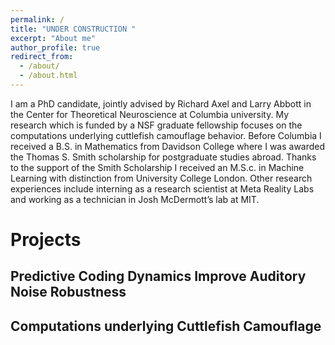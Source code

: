 ```yaml
---
permalink: /
title: "UNDER CONSTRUCTION "
excerpt: "About me"
author_profile: true
redirect_from: 
  - /about/
  - /about.html
---
```


I am a PhD candidate, jointly advised by Richard Axel and Larry Abbott in the Center for Theoretical Neuroscience at Columbia university. My research which is funded by a NSF graduate fellowship focuses on the computations underlying cuttlefish camouflage behavior. Before Columbia I received a B.S. in Mathematics from Davidson College where I was awarded the Thomas S. Smith scholarship for postgraduate studies abroad. Thanks to the support of the Smith Scholarship I received an M.S.c. in Machine Learning with distinction from University College London. Other research experiences include interning as a research scientist at Meta Reality Labs and working as a technician in Josh McDermott’s lab at MIT.

Projects
======

Predictive Coding Dynamics Improve Auditory Noise Robustness
------

Computations underlying Cuttlefish Camouflage
------
